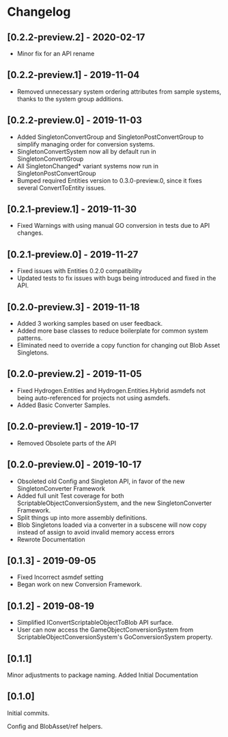 # Changelog

## [0.2.2-preview.2] - 2020-02-17
- Minor fix for an API rename

## [0.2.2-preview.1] - 2019-11-04
- Removed unnecessary system ordering attributes from sample systems, thanks to the system group additions.

## [0.2.2-preview.0] - 2019-11-03
- Added SingletonConvertGroup and SingletonPostConvertGroup to simplify managing order for conversion systems.
- SingletonConvertSystem<T> now all by default run in SingletonConvertGroup
- All SingletonChanged* variant systems now run in SingletonPostConvertGroup
- Bumped required Entities version to 0.3.0-preview.0, since it fixes several ConvertToEntity issues. 

## [0.2.1-preview.1] - 2019-11-30
- Fixed Warnings with using manual GO conversion in tests due to API changes.

## [0.2.1-preview.0] - 2019-11-27
- Fixed issues with Entities 0.2.0 compatibility
- Updated tests to fix issues with bugs being introduced and fixed in the API.

## [0.2.0-preview.3] - 2019-11-18
- Added 3 working samples based on user feedback.
- Added more base classes to reduce boilerplate for common system patterns.
- Eliminated need to override a copy function for changing out Blob Asset Singletons.

## [0.2.0-preview.2] - 2019-11-05
- Fixed Hydrogen.Entities and Hydrogen.Entities.Hybrid asmdefs not being auto-referenced for projects not using asmdefs.
- Added Basic Converter Samples.

## [0.2.0-preview.1] - 2019-10-17
- Removed Obsolete parts of the API

## [0.2.0-preview.0] - 2019-10-17
- Obsoleted old Config and Singleton API, in favor of the new SingletonConverter<T> Framework
- Added full unit Test coverage for both ScriptableObjectConversionSystem, and the new SingletonConverter<T> Framework.
- Split things up into more assembly definitions.
- Blob Singletons loaded via a converter in a subscene will now copy instead of assign to avoid invalid memory access
 errors
- Rewrote Documentation

## [0.1.3] - 2019-09-05
- Fixed Incorrect asmdef setting
- Began work on new Conversion Framework.

## [0.1.2] - 2019-08-19
- Simplified IConvertScriptableObjectToBlob API surface.
- User can now access the GameObjectConversionSystem from ScriptableObjectConversionSystem's GoConversionSystem property.

## [0.1.1]

Minor adjustments to package naming.
Added Initial Documentation

## [0.1.0]
Initial commits.

Config and BlobAsset/ref helpers.

